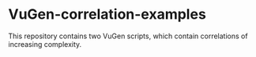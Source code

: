 # VuGen-correlation-examples
This repository contains two VuGen scripts, which contain correlations of increasing complexity.
